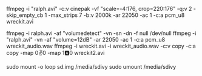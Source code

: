 ffmpeg -i "ralph.avi" -c:v cinepak -vf "scale=-4:176, crop=220:176" -q:v 2 -skip_empty_cb 1 -max_strips 7 -b:v 2000k -ar 22050 -ac 1 -c:a pcm_u8 wreckit.avi

ffmpeg -i ralph.avi -af "volumedetect" -vn -sn -dn -f null /dev/null
ffmpeg -i "ralph.avi" -vn -af "volume=12dB" -ar 22050 -ac 1 -c:a pcm_u8 wreckit_audio.wav
ffmpeg -i wreckit.avi -i wreckit_audio.wav -c:v copy -c:a copy -map 0:v:0 -map 1:a:0 wreckit2.avi

sudo mount -o loop sd.img /media/sdivy
sudo umount /media/sdivy
